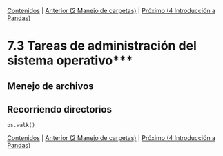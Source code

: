 [Contenidos](../Contenidos.md) \| [Anterior (2 Manejo de carpetas)](02_Directorios.md) \| [Próximo (4 Introducción a Pandas)](06_Pandas_basico.md)

# 7.3 Tareas de administración del sistema operativo***

## Menejo de archivos


## Recorriendo directorios

`os.walk()`



[Contenidos](../Contenidos.md) \| [Anterior (2 Manejo de carpetas)](02_Directorios.md) \| [Próximo (4 Introducción a Pandas)](06_Pandas_basico.md)

